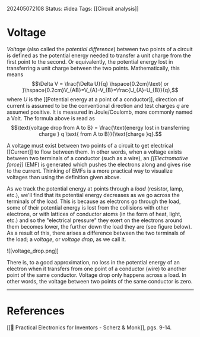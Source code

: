 202405072108
Status: #idea
Tags: [[Circuit analysis]]

# Voltage

*Voltage* (also called the *potential difference*) between two points of a circuit is defined as the potential energy needed to transfer a unit charge from the first point to the second. Or equivalently, the potential energy lost in transferring a unit charge between the two points. Mathematically, this means
$$\Delta V = \frac{\Delta U}{q} \hspace{0.2cm}\text{ or }\hspace{0.2cm}V_{AB}=V_{A}-V_{B}=\frac{U_{A}-U_{B}}{q},$$
where $U$ is the [[Potential energy at a point of a conductor]], direction of current is assumed to be the conventional direction and test charges $q$ are assumed positive. It is measured in $\text{Joule}/\text{Coulomb}$, more commonly named a $\text{Volt}$. The formula above is read as
$$\text{voltage drop from A to B} = \frac{\text{energy lost in transferring charge } q \text{ from A to B}}{\text{charge }q}.$$

A voltage must exist between two points of a circuit to get electrical [[Current]] to flow between them. In other words, when a voltage exists between two terminals of a conductor (such as a wire), an *[[Electromotive force]]* (EMF) is generated which pushes the electrons along and gives rise to the current. Thinking of EMFs is a more practical way to visualize voltages than using the definition given above.

As we track the potential energy at points through a *load* (resistor, lamp, etc.), we'll find that its potential energy decreases as we go across the terminals of the load. This is because as electrons go through the load, some of their potential energy is lost from the collisions with other electrons, or with lattices of conductor atoms (in the form of heat, light, etc.) and so the "electrical pressure" they exert on the electrons around them becomes lower, the further down the load they are (see figure below). As a result of this, there arises a difference between the two terminals of the load; a *voltage*, or *voltage drop*, as we call it. 


![[voltage_drop.png]]

There is, to a good approximation, no loss in the potential energy of an electron when it transfers from one point of a conductor (wire) to another point of the same conductor. Voltage drop only happens across a load. In other words, the voltage between two points of the same conductor is zero.

___
# References
[[📕 Practical Electronics for Inventors - Scherz & Monk]], pgs. 9-14.
